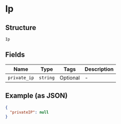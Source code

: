 
# Ip

## Structure

`Ip`

## Fields

| Name | Type | Tags | Description |
|  --- | --- | --- | --- |
| `private_ip` | `string` | Optional | - |

## Example (as JSON)

```json
{
  "privateIP": null
}
```

